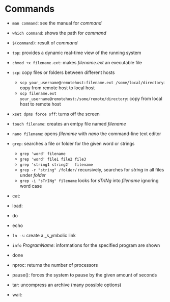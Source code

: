 # Commands
* ``man command``: see the manual for _command_
* ``which command``: shows the path for _command_
* ``$(command)``: result of _command_
* ``top``: provides a dynamic real-time view of the running system
* ``chmod +x filename.ext``: makes _filename.ext_ an executable file
* ``scp``: copy files or folders between different hosts
  - ``scp your_username@remotehost:filename.ext /some/local/directory``: copy from remote host to local host
  - ``scp filename.ext your_username@remotehost:/some/remote/directory``: copy from local host to remote host 
* ``xset dpms force off``: turns off the screen
* ``touch filename``: creates an emtpy file named _filename_
* ``nano filename``: opens _filename_ with _nano_ the command-line text editor
* ``grep``: searches a file or folder for the given word or strings
  - ``grep 'word' filename``
  - ``grep 'word' file1 file2 file3``
  - ``grep 'string1 string2'  filename``
  - ``grep -r "string" /folder/`` recursively, searches for _string_ in all files under _folder_
  - ``grep -i "sTrINg" filename`` looks for _sTrINg_ into _filename_ ignoring word case
* cat:
* load:
* do
* echo
* ``ln -s``: create a _s_ymbolic link
* ``info`` _ProgramName_: informations for the specified program are shown
* done
* nproc: returns the number of processors
* pause(): forces the system to pause by the given amount of seconds
* tar: uncompress an archive (many possible options)

* wait: 
